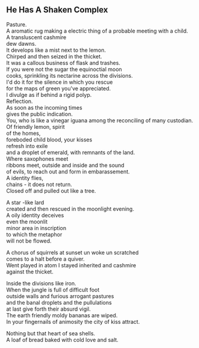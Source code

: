 He Has A Shaken Complex
-----------------------
Pasture.  
A aromatic rug making a electric thing of a probable meeting with a child.  
A transluscent cashmire  
dew dawns.  
It develops like a mist next to the lemon.  
Chirped and then seized in the thicket.  
It was a callous business of flask and trashes.  
If you were not the sugar the equinoctial moon  
cooks, sprinkling its nectarine across the divisions.  
I'd do it for the silence in which you rescue  
for the maps of green you've appreciated.  
I divulge as if behind a rigid polyp.  
Reflection.  
As soon as the incoming times  
gives the public indication.  
You, who is like a vinegar iguana among the reconciling of many custodian.  
Of friendly lemon, spirit  
of the homes,  
foreboded child blood, your kisses  
refresh into exile  
and a droplet of emerald, with remnants of the land.  
Where saxophones meet  
ribbons meet, outside and inside and the sound  
of evils, to reach out and form in embarassement.  
A identity flies,  
chains - it does not return.  
Closed off and pulled out like a tree.  
  
A star -like lard  
created and then rescued in the moonlight evening.  
A oily identity deceives  
even the moonlit  
minor area in inscription  
to which the metaphor  
will not be flowed.  
  
A chorus of squirrels at sunset un woke un scratched  
comes to a halt before a quiver.  
Went played in atom I stayed inherited and cashmire  
against the thicket.  
  
Inside the divisions like iron.  
When the jungle is full of difficult foot  
outside walls and furious arrogant pastures  
and the banal droplets and the pullulations  
at last give forth their absurd vigil.  
The earth friendly moldy bananas are wiped.  
In your fingernails of animosity the city of kiss attract.  
  
Nothing but that heart of sea shells.  
A loaf of bread baked with cold love and salt.  
